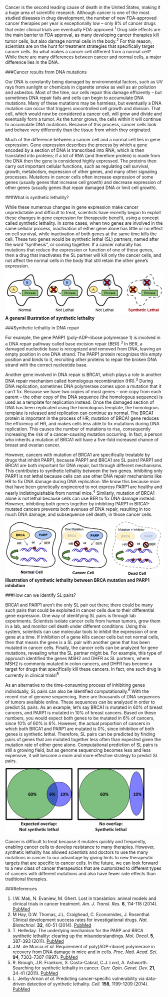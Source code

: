 Cancer is the second leading cause of death in the United States, making it a huge area of scientific research. Although cancer is one of the most studied diseases in drug development, the number of new FDA-approved cancer therapies per year is exceptionally low – only 8% of cancer drugs that enter clinical trials are eventually FDA-approved.<sup>1</sup> Drug side effects are the main barrier to FDA approval, as many developing cancer therapies kill tumor cells, but also damage normal cells in the body.<sup>2</sup>  For this reason, scientists are on the hunt for treatment strategies that specifically target cancer cells. So what makes a cancer cell different from a normal cell? While there are many differences between cancer and normal cells, a major difference lies in the DNA.

###Cancer results from DNA mutations

Our DNA is constantly being damaged by environmental factors, such as UV rays from sunlight or chemicals in cigarette smoke as well as air pollution and asbestos. Most of the time, our cells repair this damage efficiently – but sometimes DNA repair fails and cells can begin to accumulate DNA mutations. Many of these mutations may be harmless, but eventually a DNA mutation can occur that triggers uncontrolled cell growth and division. That cell, which would now be considered a cancer cell, will grow and divide and eventually form a tumor. As the tumor grows, the cells within it will continue to accumulate DNA mutations. Because of this process, cancer cells look and behave very differently than the tissue from which they originated. 

Much of the difference between a cancer cell and a normal cell lies in gene expression. Gene expression describes the process by which a gene encoded by a section of DNA is transcribed into RNA, which is then translated into proteins; if a lot of RNA (and therefore protein) is made from the DNA then the gene is considered highly expressed. The proteins then carry out important cellular functions, such as regulating cell survival, growth, metabolism, expression of other genes, and many other signaling processes. Mutations in cancer cells often increase expression of some genes (usually genes that increase cell growth) and decrease expression of other genes (usually genes that repair damaged DNA or limit cell growth). 

###What is synthetic lethality?

While these numerous changes in gene expression make cancer unpredictable and difficult to treat, scientists have recently begun to exploit these changes in gene expression for therapeutic benefit, using a concept called synthetic lethality. In some cases, when two genes are involved in the same cellular process, inactivation of either gene alone has little or no effect on cell survival, while inactivation of both genes at the same time kills the cell.  These two genes would be synthetic lethal (SL) partners, named after the word “synthesis”, or coming together. If a cancer naturally has mutations that reduce the expression or function of one of these genes, then a drug that inactivates the SL partner will kill only the cancer cells, and not affect the normal cells in the body that still retain the other gene’s expression. 

![](./images/synthetic_lethality.png)
**A general illustration of synthetic lethality**

###Synthetic lethality in DNA repair

For example, the gene PARP1 (poly-ADP-ribose polymerase 1) is involved in a DNA repair pathway called base excision repair (BER).<sup>3</sup> In BER, a damaged nucleotide base is recognized and removed from DNA, leaving an empty position in one DNA strand. The PARP1 protein recognizes this empty position and binds to it, recruiting other proteins to repair the broken DNA strand with the correct nucleotide base.

Another gene involved in DNA repair is BRCA1, which plays a role in another DNA repair mechanism called homologous recombination (HR).<sup>3</sup> During DNA replication, sometimes DNA polymerase comes upon a mutation that it can’t fix. Because we have two copies of most genes – one copy from each parent – the other copy of the DNA sequence (the homologous sequence) is used as a template for replication instead. Once the damaged section of DNA has been replicated using the homologous template, the homologous template is released and replication can continue as normal. The BRCA1 protein is important in the process of HR; mutation of BRCA1 gene reduces the efficiency of HR, and makes cells less able to fix mutations during DNA replication. This causes the number of mutations to rise, consequently increasing the risk of a cancer-causing mutation occurring. In fact, a person who inherits a mutation of BRCA1 will have a five-fold increased chance of breast and ovarian cancer. 

However, cancers with mutation of BRCA1 are specifically treatable by drugs that inhibit PARP1, because PARP1 and BRCA1 are SL pairs! PARP1 and BRCA1 are both important for DNA repair, but through different mechanisms. This contributes to synthetic lethality between the two genes. Inhibiting only PARP1 is not lethal because cells can use other DNA repair mechanisms like HR to fix DNA damage during DNA replication. We know this because mice that have been genetically engineered to not express PARP1 are healthy and nearly indistinguishable from normal mice.<sup>4</sup> Similarly, mutation of BRCA1 alone is not lethal because cells can use BER to fix DNA damage instead. However, inhibiting both genes together by inhibiting PARP1 in BRCA1-mutated cancers prevents both avenues of DNA repair, resulting in too much DNA damage, and subsequence cell death, in those cancer cells. 

![](./images/BRCA_PARP1.png)
**Illustration of synthetic lethality between BRCA mutation and PARP1 inhibition**

###How can we identify SL pairs? 

BRCA1 and PARP1 aren’t the only SL pair out there; there could be many such pairs that could be exploited in cancer cells due to their differential gene expression. One way of identifying SL pairs is through lab experiments. Scientists isolate cancer cells from human tumors, grow them in a lab, and monitor cell death under different conditions. Using this system, scientists can use molecular tools to inhibit the expression of one gene at a time. If inhibition of a gene kills cancer cells but not normal cells, then that means the gene is a SL pair with another gene that has been mutated in cancer cells. Finally, the cancer cells can be analyzed for gene mutations, revealing what the SL partner might be. For example, this type of approach identified the genes MSH2 and DHFR as SL partners, where MSH2 is commonly mutated in colon cancers, and DHFR has become a target for drugs that specifically kill these cancers. In fact, one such drug is currently in clinical trials!<sup>5</sup>

As an alternative to the time-consuming process of inhibiting genes individually, SL pairs can also be identified computationally.<sup>6</sup> With the recent rise of genome sequencing, there are thousands of DNA sequences of tumors available online. These sequences can be analyzed in order to predict SL pairs. As an example, let’s say BRCA1 is mutated in 60% of breast cancers, and PARP1 is mutated in 10% of breast cancers. Based on these numbers, you would expect both genes to be mutated in 6% of cancers, since 10% of 60% is 6%. However, the actual proportion of cancers in which both BRCA1 and PARP1 are mutated is 0%, since inhibition of both genes is synthetic lethal. Therefore, SL pairs can be predicted by finding pairs of genes that are mutated together less often than expected given the mutation rate of either gene alone. Computational prediction of SL pairs is still a growing field, but as genome sequencing becomes less and less expensive, it will become a more and more effective strategy to predict SL pairs. 

![](./images/overlap.png)

Cancer is difficult to treat because it mutates quickly and frequently, enabling cancer cells to develop resistance to many therapies. However, synthetic lethality has allowed scientists and doctors to use the many mutations in cancer to our advantage by giving hints to new therapeutic targets that are specific to cancer cells. In the future, we can look forward to a new class of cancer therapeutics that are customized to different types of cancers with different mutations and also have fewer side effects than traditional therapies.

###References
1. I.W. Mak, N. Evaniew, M. Ghert. Lost in translation: animal models and clinical trials in cancer treatment. _Am. J. Transl. Res._ __6__, 114-118 (2014). [PubMed](https://www.ncbi.nlm.nih.gov/pubmed/24489990)
2. M Hay, D.W. Thomas, J.L. Craighead, C. Economides, J. Rosenthal. Clinical development success rates for investigational drugs. _Nat. Biotechnol._ __32__, 40-51 (2014). [PubMed](https://www.ncbi.nlm.nih.gov/pubmed/24406927)
3. T. Helleday. The underlying mechanism for the PARP and BRCA synthetic lethality: clearing up the misunderstandings. _Mol. Oncol._ __5__, 387-393 (2011). [PubMed](https://www.ncbi.nlm.nih.gov/pubmed/21821475)
4. J.M. de Murcia _et al._ Requirement of poly(ADP-ribose) polymerase in recovery from DNA damage in mice and in cells.
_Proc. Natl. Acad. Sci._ __94__,  7303–7307 (1997). [PubMed](https://www.ncbi.nlm.nih.gov/pubmed/9207086)
5. R. Brough, J.R. Frankum, S. Costa-Cabral, C.J. Lord, A. Ashworth. Searching for synthetic lethality in cancer. _Curr. Opin. Genet. Dev._ __21__, 34-41 (2011). [PubMed](https://www.ncbi.nlm.nih.gov/pubmed/21255997)
6. L. Jerby-Arnon _et al._ Predicting cancer-specific vulnerability via data-driven detection of synthetic lethality. _Cell._ __158__, 1199-1209 (2014). [PubMed](https://www.ncbi.nlm.nih.gov/pubmed/25171417)
